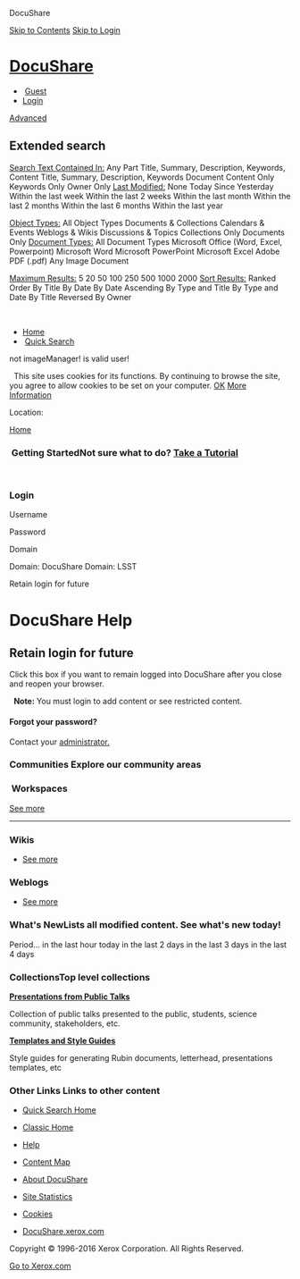 DocuShare                           

[Skip to Contents](#contents "Skip to Contents") [Skip to Login](#loginstart "Skip to Login")

[DocuShare](/docushare/dsweb/Home "Home")
=========================================

*    [](/docushare/dsweb/MyHomePage "Click to view personal home page ")[Guest](/docushare/dsweb/Services/User-1 "Click to view properties ")
*   [Login](/docushare/dsweb/Login "Click to login")

   

[Advanced](/docushare/dsweb/SearchForm/Site "Click for advanced search")

Extended search
---------------

[Search Text Contained In:](/docushare/dsweb/PropHelp/search_text_contains) Any Part Title, Summary, Description, Keywords, Content Title, Summary, Description, Keywords Document Content Only Keywords Only Owner Only [Last Modified:](/docushare/dsweb/PropHelp/search_last_modified) None Today Since Yesterday Within the last week Within the last 2 weeks Within the last month Within the last 2 months Within the last 6 months Within the last year

[Object Types:](/docushare/dsweb/PropHelp/object_type) All Object Types Documents & Collections Calendars & Events Weblogs & Wikis Discussions & Topics Collections Only Documents Only [Document Types:](/docushare/dsweb/PropHelp/document_type) All Document Types Microsoft Office (Word, Excel, Powerpoint) Microsoft Word Microsoft PowerPoint Microsoft Excel Adobe PDF (.pdf) Any Image Document

[Maximum Results:](/docushare/dsweb/PropHelp/maximum_results_query) 5 20 50 100 250 500 1000 2000 [Sort Results:](/docushare/dsweb/PropHelp/sort_results_query) Ranked Order By Title By Date By Date Ascending By Type and Title By Type and Date By Title Reversed By Owner

  

*   [Home](/docushare/dsweb/Home "Home")
*    [Quick Search](/docushare/dsweb/QuickSearchHome "Click to go to Quick Search Home")

not imageManager! is valid user!

  This site uses cookies for its functions. By continuing to browse the site, you agree to allow cookies to be set on your computer. [OK](/docushare/dsweb/AcceptCookie "Close the Notice") [More Information](/docushare/dsweb/CookiesInfo "View More Cookies Information")  [](/docushare/dsweb/AcceptCookie "Close the Notice")

Location: 

[Home](/docushare/dsweb/HomePage)

###  Getting StartedNot sure what to do? [Take a Tutorial](/docushare/dsweb/helpdesk/Training)

 

### Login

  

Username

Password

Domain

Domain: DocuShare Domain: LSST

 Retain login for future

DocuShare Help
==============

Retain login for future
-----------------------

Click this box if you want to remain logged into DocuShare after you close and reopen your browser.

  **Note:** You must login to add content or see restricted content.

#### Forgot your password?

Contact your [administrator.](mailto:docushare@lsst.org)

### Communities Explore our community areas

###  Workspaces

[See more](/docushare/dsweb/WorkspaceDirectory/Site "Click to go to the Workspace Directory")

* * *

### Wikis

*   [See more](/docushare/dsweb/ApplySimpleSearch?value1=*&D1=Site&string_prop=any&date_value=none&object_type=Wiki&nresults=50&sort_key0=date)

### Weblogs

*   [See more](/docushare/dsweb/ApplySimpleSearch?value1=*&D1=Site&string_prop=any&date_value=none&object_type=Weblog&nresults=50&sort_key0=date)

### What's NewLists all modified content. See what's new today!

 Period… in the last hour today in the last 2 days in the last 3 days in the last 4 days 

### CollectionsTop level collections

[](/docushare/dsweb/View/Collection-343)

[**Presentations from Public Talks**](/docushare/dsweb/View/Collection-343)

Collection of public talks presented to the public, students, science community, stakeholders, etc.

[](/docushare/dsweb/View/Collection-123)

[**Templates and Style Guides**](/docushare/dsweb/View/Collection-123)

Style guides for generating Rubin documents, letterhead, presentations templates, etc

### Other Links Links to other content

*   [Quick Search Home](/docushare/dsweb/QuickSearchHome "Click to go to Quick Search Home")
*   [Classic Home](/docushare/dsweb/ClassicHome "Click to go to Classic DocuShare Home")

*   [Help](/docushare/dsweb/helpdesk)
*   [Content Map](/docushare/dsweb/Index/Site?init=true)

*   [About DocuShare](/docushare/dsweb/About)
*   [Site Statistics](/docushare/dsweb/Stats)

*   [Cookies](/docushare/dsweb/CookiesInfo)
*   [DocuShare.xerox.com](http://docushare.xerox.com/launchpad.html)

Copyright © 1996-2016 Xerox Corporation. All Rights Reserved.

[­Go to Xerox.com](http://www.xerox.com "Go to Xerox.com")